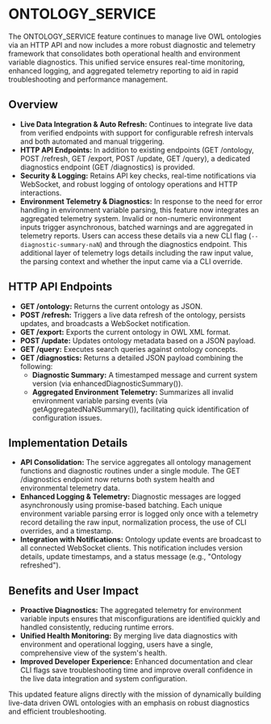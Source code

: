 # ONTOLOGY_SERVICE

The ONTOLOGY_SERVICE feature continues to manage live OWL ontologies via an HTTP API and now includes a more robust diagnostic and telemetry framework that consolidates both operational health and environment variable diagnostics. This unified service ensures real-time monitoring, enhanced logging, and aggregated telemetry reporting to aid in rapid troubleshooting and performance management.

## Overview

- **Live Data Integration & Auto Refresh:** Continues to integrate live data from verified endpoints with support for configurable refresh intervals and both automated and manual triggering.
- **HTTP API Endpoints:** In addition to existing endpoints (GET /ontology, POST /refresh, GET /export, POST /update, GET /query), a dedicated diagnostics endpoint (GET /diagnostics) is provided.
- **Security & Logging:** Retains API key checks, real-time notifications via WebSocket, and robust logging of ontology operations and HTTP interactions.
- **Environment Telemetry & Diagnostics:** In response to the need for error handling in environment variable parsing, this feature now integrates an aggregated telemetry system. Invalid or non-numeric environment inputs trigger asynchronous, batched warnings and are aggregated in telemetry reports. Users can access these details via a new CLI flag (`--diagnostic-summary-naN`) and through the diagnostics endpoint. This additional layer of telemetry logs details including the raw input value, the parsing context and whether the input came via a CLI override.

## HTTP API Endpoints

- **GET /ontology:** Returns the current ontology as JSON.
- **POST /refresh:** Triggers a live data refresh of the ontology, persists updates, and broadcasts a WebSocket notification.
- **GET /export:** Exports the current ontology in OWL XML format.
- **POST /update:** Updates ontology metadata based on a JSON payload.
- **GET /query:** Executes search queries against ontology concepts.
- **GET /diagnostics:** Returns a detailed JSON payload combining the following:
  - **Diagnostic Summary:** A timestamped message and current system version (via enhancedDiagnosticSummary()).
  - **Aggregated Environment Telemetry:** Summarizes all invalid environment variable parsing events (via getAggregatedNaNSummary()), facilitating quick identification of configuration issues.

## Implementation Details

- **API Consolidation:** The service aggregates all ontology management functions and diagnostic routines under a single module. The GET /diagnostics endpoint now returns both system health and environmental telemetry data.
- **Enhanced Logging & Telemetry:** Diagnostic messages are logged asynchronously using promise-based batching. Each unique environment variable parsing error is logged only once with a telemetry record detailing the raw input, normalization process, the use of CLI overrides, and a timestamp.
- **Integration with Notifications:** Ontology update events are broadcast to all connected WebSocket clients. This notification includes version details, update timestamps, and a status message (e.g., "Ontology refreshed").

## Benefits and User Impact

- **Proactive Diagnostics:** The aggregated telemetry for environment variable inputs ensures that misconfigurations are identified quickly and handled consistently, reducing runtime errors.
- **Unified Health Monitoring:** By merging live data diagnostics with environment and operational logging, users have a single, comprehensive view of the system's health.
- **Improved Developer Experience:** Enhanced documentation and clear CLI flags save troubleshooting time and improve overall confidence in the live data integration and system configuration.

This updated feature aligns directly with the mission of dynamically building live-data driven OWL ontologies with an emphasis on robust diagnostics and efficient troubleshooting.
